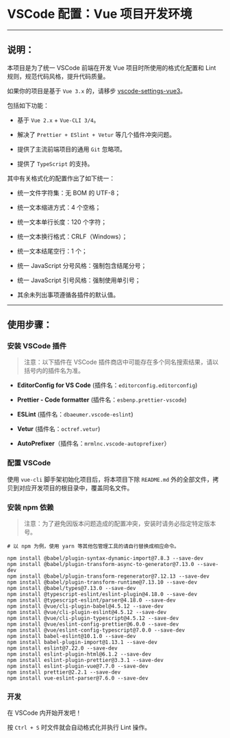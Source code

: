 # VSCode 配置：Vue 项目开发环境

---

## 说明：

本项目是为了统一 VSCode 前端在开发 Vue 项目时所使用的格式化配置和 Lint 规则，规范代码风格，提升代码质量。

如果你的项目是基于 `Vue 3.x` 的，请移步 [vscode-settings-vue3](https://github.com/fudiwei/vscode-settings-vue3)。

包括如下功能：

-   基于 `Vue 2.x` + `Vue-CLI 3/4`。

-   解决了 `Prettier + ESlint + Vetur` 等几个插件冲突问题。

-   提供了主流前端项目的通用 `Git` 忽略项。

-   提供了 `TypeScript` 的支持。

其中有关格式化的配置作出了如下统一：

-   统一文件字符集：无 BOM 的 UTF-8；

-   统一文本缩进方式：4 个空格；

-   统一文本单行长度：120 个字符；

-   统一文本换行格式：CRLF（Windows）；

-   统一文本结尾空行：1 个；

-   统一 JavaScript 分号风格：强制包含结尾分号；

-   统一 JavaScript 引号风格：强制使用单引号；

-   其余未列出事项遵循各插件的默认值。

---

## 使用步骤：

### 安装 VSCode 插件

> 注意：以下插件在 VSCode 插件商店中可能存在多个同名搜索结果，请以括号内的插件名为准。

-   **EditorConfig for VS Code** (插件名：`editorconfig.editorconfig`)

-   **Prettier - Code formatter** (插件名：`esbenp.prettier-vscode`)

-   **ESLint** (插件名：`dbaeumer.vscode-eslint`)

-   **Vetur** (插件名：`octref.vetur`)

-   **AutoPrefixer**（插件名：`mrmlnc.vscode-autoprefixer`）

### 配置 VSCode

使用 `vue-cli` 脚手架初始化项目后，将本项目下除 `README.md` 外的全部文件，拷贝到对应开发项目的根目录中，覆盖同名文件。

### 安装 npm 依赖

> 注意：为了避免因版本问题造成的配置冲突，安装时请务必指定特定版本号。

```shell
# 以 npm 为例，使用 yarn 等其他包管理工具的请自行替换成相应命令。

npm install @babel/plugin-syntax-dynamic-import@7.8.3 --save-dev
npm install @babel/plugin-transform-async-to-generator@7.13.0 --save-dev
npm install @babel/plugin-transform-regenerator@7.12.13 --save-dev
npm install @babel/plugin-transform-runtime@7.13.10 --save-dev
npm install @babel/types@7.13.0 --save-dev
npm install @typescript-eslint/eslint-plugin@4.18.0 --save-dev
npm install @typescript-eslint/parser@4.18.0 --save-dev
npm install @vue/cli-plugin-babel@4.5.12 --save-dev
npm install @vue/cli-plugin-eslint@4.5.12 --save-dev
npm install @vue/cli-plugin-typescript@4.5.12 --save-dev
npm install @vue/eslint-config-prettier@6.0.0 --save-dev
npm install @vue/eslint-config-typescript@7.0.0 --save-dev
npm install babel-eslint@10.1.0 --save-dev
npm install babel-plugin-import@1.13.1 --save-dev
npm install eslint@7.22.0 --save-dev
npm install eslint-plugin-html@6.1.2 --save-dev
npm install eslint-plugin-prettier@3.3.1 --save-dev
npm install eslint-plugin-vue@7.7.0 --save-dev
npm install prettier@2.2.1 --save-dev
npm install vue-eslint-parser@7.6.0 --save-dev
```

### 开发

在 VSCode 内开始开发吧！

按 `Ctrl + S` 时文件就会自动格式化并执行 Lint 操作。
